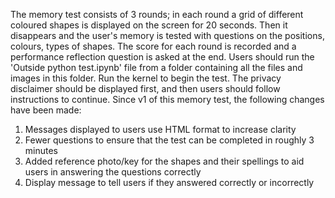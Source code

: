 The memory test consists of 3 rounds; in each round a grid of different coloured shapes is displayed on the screen for 20 seconds. Then it disappears and the user's memory is tested with questions on the positions, colours, types of shapes. The score for each round is recorded and a performance reflection question is asked at the end.
Users should run the 'Outside python test.ipynb' file from a folder containing all the files and images in this folder. Run the kernel to begin the test. The privacy disclaimer should be displayed first, and then users should follow instructions to continue.
Since v1 of this memory test, the following changes have been made:
1. Messages displayed to users use HTML format to increase clarity
2. Fewer questions to ensure that the test can be completed in roughly 3 minutes
3. Added reference photo/key for the shapes and their spellings to aid users in answering the questions correctly
4. Display message to tell users if they answered correctly or incorrectly
